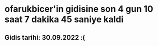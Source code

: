 # ofarukbicer'in gidisine son 4 gun 10 saat 7 dakika 45 saniye kaldi

## Gidis tarihi: 30.09.2022 :(